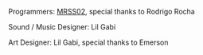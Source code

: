  Programmers: [MRSS02](https://github.com/MRSS02), special thanks to Rodrigo Rocha
 
Sound / Music Designer: Lil Gabi 


Art Designer: Lil Gabi, special thanks to Emerson

